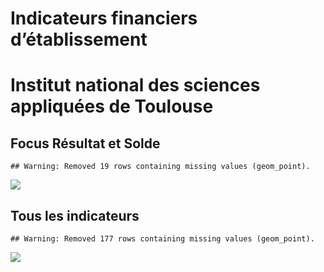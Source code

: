 Indicateurs financiers d’établissement
================

# Institut national des sciences appliquées de Toulouse

## Focus Résultat et Solde

    ## Warning: Removed 19 rows containing missing values (geom_point).

![](/home/julien/repo/cpesr/RFC/Finances/Etablissements/institut_national_des_sciences_appliquées_de_toulouse_files/figure-gfm/etab.focus-1.png)<!-- -->

## Tous les indicateurs

    ## Warning: Removed 177 rows containing missing values (geom_point).

![](/home/julien/repo/cpesr/RFC/Finances/Etablissements/institut_national_des_sciences_appliquées_de_toulouse_files/figure-gfm/etab-1.png)<!-- -->

